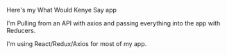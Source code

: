 Here's my What Would Kenye Say app

I'm Pulling from an API with axios and passing everything into the app with Reducers. 

I'm using React/Redux/Axios for most of my app.